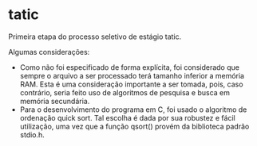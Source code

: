 # tatic
Primeira etapa do processo seletivo de estágio tatic.

Algumas considerações:
- Como não foi especificado de forma explícita, foi considerado que sempre o arquivo a ser processado terá tamanho inferior a memória RAM. Esta é uma consideração importante a ser tomada, pois, caso contrário, seria feito uso de algoritmos de pesquisa e busca em memória secundária.
- Para o desenvolvimento do programa em C, foi usado o algoritmo de ordenação quick sort. Tal escolha é dada por sua robustez e fácil utilização, uma vez que a função qsort() provém da biblioteca padrão stdio.h.


